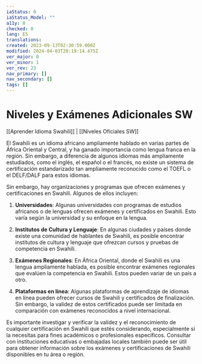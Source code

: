 ```yaml
---
iaStatus: 0
iaStatus_Model: ""
a11y: 0
checked: 0
lang: ES
translations: 
created: 2023-09-13T02:30:59.000Z
modified: 2024-04-03T20:19:14.475Z
ver_major: 0
ver_minor: 1
ver_rev: 23
nav_primary: []
nav_secondary: []
tags: []
---
```

# Niveles y Exámenes Adicionales SW

[[Aprender Idioma Swahili]] | [[Niveles Oficiales SW]]

El Swahili es un idioma africano ampliamente hablado en varias partes de África Oriental y Central, y ha ganado importancia como lengua franca en la región. Sin embargo, a diferencia de algunos idiomas más ampliamente estudiados, como el inglés, el español o el francés, no existe un sistema de certificación estandarizado tan ampliamente reconocido como el TOEFL o el DELF/DALF para estos idiomas.

Sin embargo, hay organizaciones y programas que ofrecen exámenes y certificaciones en Swahili. Algunos de ellos incluyen:

1. **Universidades**: Algunas universidades con programas de estudios africanos o de lenguas ofrecen exámenes y certificados en Swahili. Esto varía según la universidad y su enfoque en la lengua.
    
2. **Institutos de Cultura y Lenguaje**: En algunas ciudades y países donde existe una comunidad de hablantes de Swahili, es posible encontrar institutos de cultura y lenguaje que ofrezcan cursos y pruebas de competencia en Swahili.
    
3. **Exámenes Regionales**: En África Oriental, donde el Swahili es una lengua ampliamente hablada, es posible encontrar exámenes regionales que evalúen la competencia en Swahili. Estos pueden variar de un país a otro.
    
4. **Plataformas en línea**: Algunas plataformas de aprendizaje de idiomas en línea pueden ofrecer cursos de Swahili y certificados de finalización. Sin embargo, la validez de estos certificados puede ser limitada en comparación con exámenes reconocidos a nivel internacional.
    

Es importante investigar y verificar la validez y el reconocimiento de cualquier certificación en Swahili que estés considerando, especialmente si la necesitas para fines académicos o profesionales específicos. Consultar con instituciones educativas o embajadas locales también puede ser útil para obtener información sobre los exámenes y certificaciones de Swahili disponibles en tu área o región.